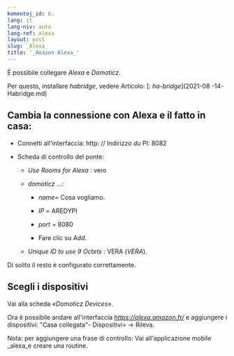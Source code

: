 ```yaml
---
komentoj_id: 6.
lang: it
lang-niv: auto
lang-ref: alexa
layout: post
slug: _Alexa_
title: '_Amazon Alexa_'
---
```


È possibile collegare _Alexa_ e _Domoticz_.

Per questo, installare _habridge_, vedere Articolo:
[: _ha-bridge_](2021-08 -14-Habridge.md)


## Cambia la connessione con Alexa e il fatto in casa:
- Connetti all'interfaccia: http: // Indirizzo _du_ PI: 8082 


- Scheda di controllo del ponte:


  - _Use Rooms for Alexa_ : vero


  - _domoticz_  ...: 


    - _name=_ Cosa vogliamo.


    - _IP_ = AREDYPI


    - _port_ = 8080


    - Fare clic su _Add_.


  - _Unique ID to use 9 Octets_ : VERA (_VERA_).


    
Di solito il resto è configurato correttamente.

## Scegli i dispositivi
Vai alla scheda _«Domoticz Devices»_.

Ora è possibile andare all'interfaccia _https://alexa.amazon.fr/_ e aggiungere i dispositivi:
"Casa collegata"- Dispositivi> -> Rileva.

Nota: per aggiungere una frase di controllo:
Vai all'applicazione mobile _alexa_e creare una routine.




